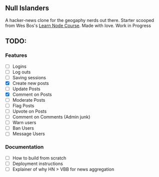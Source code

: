 ## Null Islanders

A hacker-news clone for the geogaphy nerds out there. Starter scooped from Wes Bos's [Learn Node Course](https://github.com/wesbos/Learn-Node). Made with love. Work in Progress

## TODO:

### Features

- [ ] Logins
- [ ] Log outs
- [ ] Saving sessions
- [x] Create new posts
- [ ] Update Posts
- [x] Comment on Posts
- [ ] Moderate Posts
- [ ] Flag Posts
- [ ] Upvote on Posts
- [ ] Comment on Comments
      (Admin junk)
- [ ] Warn users
- [ ] Ban Users
- [ ] Message Users

### Documentation

- [ ] How to build from scratch
- [ ] Deployment instructions
- [ ] Explainer of why HN > VBB for news aggregation
